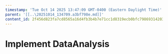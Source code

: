 ```yaml
---
timestamp: 'Tue Oct 14 2025 13:47:09 GMT-0400 (Eastern Daylight Time)'
parent: '[[..\20251014_134709.a3bf798e.md]]'
content_id: 2f456d823fa7cd8565a16d4fb3b4b7e71cc1d8319ecb0bfc79869314203c8ed0
---
```


# Implement DataAnalysis
